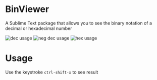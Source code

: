 # BinViewer
A Sublime Text package that allows you to see the binary notation of a decimal or hexadecimal number

![dec usage](https://i.ibb.co/s2RrzcB/2021-08-10-2.png)
![neg dec usage](https://i.ibb.co/6WswhP0/2021-08-10-4.png)
![hex usage](https://i.ibb.co/hW4NLWp/2021-08-10-3.png)

# Usage
Use the keystroke `ctrl-shift-x` to see result